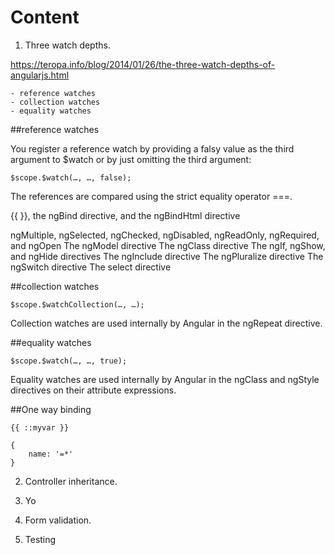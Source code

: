 # Content

1. Three watch depths.


https://teropa.info/blog/2014/01/26/the-three-watch-depths-of-angularjs.html
    
    - reference watches 
    - collection watches 
    - equality watches
    
    
##reference watches     
    
You register a reference watch by providing a falsy value as the third argument to $watch or by just omitting the third argument:

    $scope.$watch(…, …, false);
    
    
The references are compared using the strict equality operator ===.
    
{{ }}, the ngBind directive, and the ngBindHtml directive

ngMultiple, ngSelected, ngChecked, ngDisabled, ngReadOnly, ngRequired, and ngOpen
The ngModel directive
The ngClass directive
The ngIf, ngShow, and ngHide directives
The ngInclude directive
The ngPluralize directive
The ngSwitch directive
The select directive
 
    
##collection watches    
    
    $scope.$watchCollection(…, …);

Collection watches are used internally by Angular in the ngRepeat directive.


##equality watches

    $scope.$watch(…, …, true);

Equality watches are used internally by Angular in the ngClass and ngStyle directives on their attribute expressions.


##One way binding

    {{ ::myvar }}
    
    {
        name: '=*'
    }

2. Controller inheritance.

3. Yo

4. Form validation.

5. Testing













